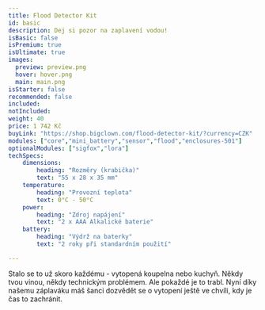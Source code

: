 ```yaml
---
title: Flood Detector Kit
id: basic
description: Dej si pozor na zaplavení vodou!
isBasic: false
isPremium: true
isUltimate: true
images:
  preview: preview.png
  hover: hover.png
  main: main.png
isStarter: false
recommended: false
included:
notIncluded:
weight: 40
price: 1 742 Kč
buyLink: "https://shop.bigclown.com/flood-detector-kit/?currency=CZK"
modules: ["core","mini_battery","sensor","flood","enclosures-501"]
optionalModules: ["sigfox","lora"]
techSpecs:
    dimensions:
        heading: "Rozměry (krabička)"
        text: "55 x 28 x 35 mm"
    temperature:
        heading: "Provozní teplota"
        text: 0°C - 50°C
    power:
        heading: "Zdroj napájení"
        text: "2 x AAA Alkalické baterie"
    battery:
        heading: "Výdrž na baterky"
        text: "2 roky při standardním použití"

---
```


Stalo se to už skoro každému - vytopená koupelna nebo kuchyň. Někdy tvou vinou, někdy technickým problémem. Ale pokaždé je to trabl. Nyní díky našemu záplaváku máš šanci dozvědět se o vytopení ještě ve chvíli, kdy je čas to zachránit.
